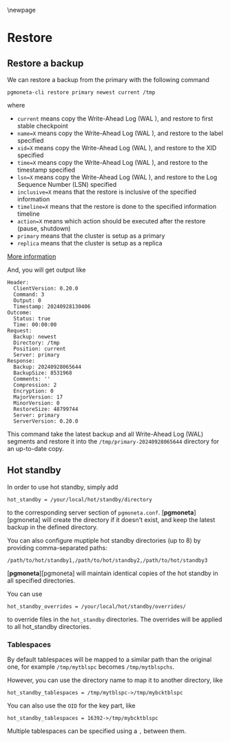 \newpage

# Restore

## Restore a backup

We can restore a backup from the primary with the following command

```
pgmoneta-cli restore primary newest current /tmp
```

where

* `current` means copy the Write-Ahead Log (WAL ), and restore to first stable checkpoint
* `name=X` means copy the Write-Ahead Log (WAL ), and restore to the label specified
* `xid=X` means copy the Write-Ahead Log (WAL ), and restore to the XID specified
* `time=X` means copy the Write-Ahead Log (WAL ), and restore to the timestamp specified
* `lsn=X` means copy the Write-Ahead Log (WAL ), and restore to the Log Sequence Number (LSN) specified
* `inclusive=X` means that the restore is inclusive of the specified information
* `timeline=X` means that the restore is done to the specified information timeline
* `action=X` means which action should be executed after the restore (pause, shutdown)
* `primary` means that the cluster is setup as a primary
* `replica` means that the cluster is setup as a replica

[More information](https://www.postgresql.org/docs/current/runtime-config-wal.html#RUNTIME-CONFIG-WAL-RECOVERY-TARGET)

And, you will get output like

```
Header:
  ClientVersion: 0.20.0
  Command: 3
  Output: 0
  Timestamp: 20240928130406
Outcome:
  Status: true
  Time: 00:00:00
Request:
  Backup: newest
  Directory: /tmp
  Position: current
  Server: primary
Response:
  Backup: 20240928065644
  BackupSize: 8531968
  Comments: ''
  Compression: 2
  Encryption: 0
  MajorVersion: 17
  MinorVersion: 0
  RestoreSize: 48799744
  Server: primary
  ServerVersion: 0.20.0
```


This command take the latest backup and all Write-Ahead Log (WAL) segments and restore it into the `/tmp/primary-20240928065644` directory for an up-to-date copy.

## Hot standby

In order to use hot standby, simply add

```
hot_standby = /your/local/hot/standby/directory
```

to the corresponding server section of `pgmoneta.conf`. [**pgmoneta**][pgmoneta] will create the directory if it doesn't exist,
and keep the latest backup in the defined directory.

You can also configure muptiple hot standby directories (up to 8) by providing comma-separated paths:
```
/path/to/hot/standby1,/path/to/hot/standby2,/path/to/hot/standby3
```
[**pgmoneta**][pgmoneta] will maintain identical copies of the hot standby in all specified directories.

You can use

```
hot_standby_overrides = /your/local/hot/standby/overrides/
```

to override files in the `hot_standby` directories. The overrides will be applied to all hot_standby directories.

### Tablespaces

By default tablespaces will be mapped to a similar path than the original one, for example `/tmp/mytblspc` becomes `/tmp/mytblspchs`.

However, you can use the directory name to map it to another directory, like

```
hot_standby_tablespaces = /tmp/mytblspc->/tmp/mybcktblspc
```

You can also use the `OID` for the key part, like

```
hot_standby_tablespaces = 16392->/tmp/mybcktblspc
```

Multiple tablespaces can be specified using a `,` between them.

